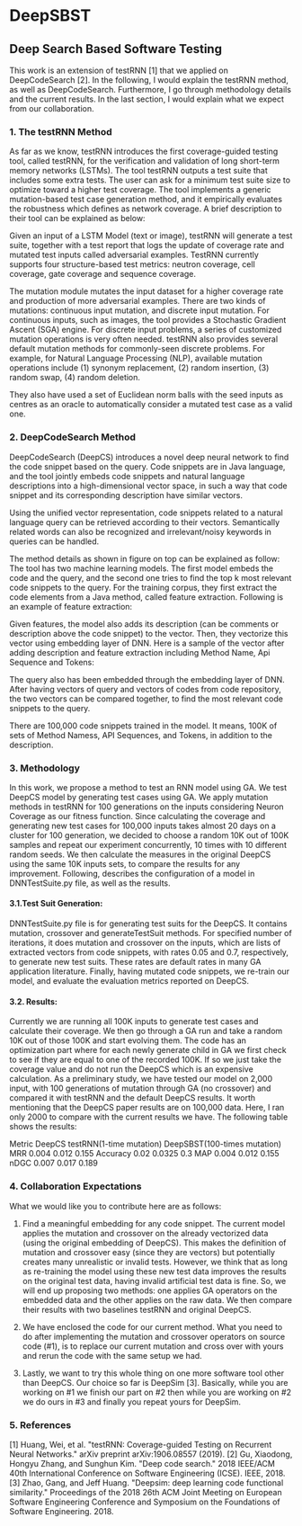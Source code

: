 # DeepSBST

## Deep Search Based Software Testing 

This work is an extension of testRNN [1] that we applied on DeepCodeSearch [2]. In the following, I would explain the testRNN method, as well as DeepCodeSearch. Furthermore, I go through methodology details and the current results. In the last section, I would explain what we expect from our collaboration.

### 1.	The testRNN Method
As far as we know, testRNN introduces the first coverage-guided testing tool, called testRNN, for the verification and validation of long short-term memory networks (LSTMs). The tool testRNN outputs a test suite that includes some extra tests. The user can ask for a minimum test suite size to optimize toward a higher test coverage. The tool implements a generic mutation-based test case generation method, and it empirically evaluates the robustness which defines as network coverage. 
A brief description to their tool can be explained as below:

Given an input of a LSTM Model (text or image), testRNN will generate a test suite, together with a test report that logs the update of coverage rate and mutated test inputs called adversarial examples.
TestRNN currently supports four structure-based test metrics: neutron coverage, cell coverage, gate coverage and sequence coverage. 

The mutation module mutates the input dataset for a higher coverage rate and production of more adversarial examples. There are two kinds of mutations: continuous input mutation, and discrete input mutation. For continuous inputs, such as images, the tool provides a Stochastic Gradient Ascent (SGA) engine. For discrete input problems, a series of customized mutation operations is very often needed. testRNN also provides several default mutation methods for commonly-seen discrete problems. For example, for Natural Language Processing (NLP), available mutation operations include (1) synonym replacement, (2) random insertion, (3) random swap, (4) random deletion. 

They also have used a set of Euclidean norm balls with the seed inputs as centres as an oracle to automatically consider a mutated test case as a valid one.

### 2.	DeepCodeSearch Method
DeepCodeSearch (DeepCS) introduces a novel deep neural network to find the code snippet based on the query. Code snippets are in Java language, and the tool jointly embeds code snippets and natural language descriptions into a high-dimensional vector space, in such a way that code snippet and its corresponding description have similar vectors. 

Using the unified vector representation, code snippets related to a natural language query can be retrieved according to their vectors. Semantically related words can also be recognized and irrelevant/noisy keywords in queries can be handled. 

The method details as shown in figure on top can be explained as follow:
The tool has two machine learning models. The first model embeds the code and the query, and the second one tries to find the top k most relevant code snippets to the query. 
For the training corpus, they first extract the code elements from a Java method, called feature extraction. Following is an example of feature extraction:

Given features, the model also adds its description (can be comments or description above the code snippet) to the vector. Then, they vectorize this vector using embedding layer of DNN. Here is a sample of the vector after adding description and feature extraction including Method Name, Api Sequence and Tokens:

The query also has been embedded through the embedding layer of DNN. 
After having vectors of query and vectors of codes from code repository, the two vectors can be compared together, to find the most relevant code snippets to the query.

There are 100,000 code snippets trained in the model. It means, 100K of sets of Method Namess, API Sequences, and Tokens, in addition to the description.






### 3.	Methodology
In this work, we propose a method to test an RNN model using GA. We test DeepCS model by generating test cases using GA. We apply mutation methods in testRNN for 100 generations on the inputs considering Neuron Coverage as our fitness function. 
Since calculating the coverage and generating new test cases for 100,000 inputs takes almost 20 days on a cluster for 100 generation, we decided to choose a random 10K out of 100K samples and repeat our experiment concurrently, 10 times with 10 different random seeds.  We then calculate the measures in the original DeepCS using the same 10K inputs sets, to compare the results for any improvement.
Following, describes the configuration of a model in DNNTestSuite.py file, as well as the results.

  #### 3.1.Test Suit Generation:
DNNTestSuite.py file is for generating test suits for the DeepCS. It contains mutation, crossover and generateTestSuit methods. For specified number of iterations, it does mutation and crossover on the inputs, which are lists of extracted vectors from code snippets, with rates 0.05 and 0.7, respectively, to generate new test suits. These rates are default rates in many GA application literature.
Finally, having mutated code snippets, we re-train our model, and evaluate the evaluation metrics reported on DeepCS.

  #### 3.2. Results:
Currently we are running all 100K inputs to generate test cases and calculate their coverage. We then go through a GA run and take a random 10K out of those 100K and start evolving them. The code has an optimization part where for each newly generate child in GA we first check to see if they are equal to one of the recorded 100K. If so we just take the coverage value and do not run the DeepCS which is an expensive calculation. 
As a preliminary study, we have tested our model on 2,000 input, with 100 generations of mutation through GA (no crossover) and compared it with testRNN and the default DeepCS results. It worth mentioning that the DeepCS paper results are on 100,000 data. Here, I ran only 2000 to compare with the current results we have. The following table shows the results:

Metric	DeepCS	testRNN(1-time mutation)	DeepSBST(100-times mutation)
MRR	0.004	0.012	0.155
Accuracy	0.02	0.0325	0.3
MAP	0.004	0.012	0.155
nDGC	0.007	0.017	0.189

	
### 4.	Collaboration Expectations
What we would like you to contribute here are as follows:

  1. Find a meaningful embedding for any code snippet. The current model applies the mutation and crossover on the already vectorized data (using the original embedding of DeepCS). This makes the definition of mutation and crossover easy (since they are vectors) but potentially creates many unrealistic or invalid tests. However, we think that as long as re-training the model using these new test data improves the results on the original test data, having invalid artificial test data is fine. So, we will end up proposing two methods: one applies GA operators on the embedded data and the other applies on the raw data. We then compare their results with two baselines testRNN and original DeepCS.
    
  2. We have enclosed the code for our current method. What you need to do after implementing the mutation and crossover operators on source code (#1), is to replace our current mutation and cross over with yours and rerun the code with the same setup we had. 
    
  3. Lastly, we want to try this whole thing on one more software tool other than DeepCS. Our choice so far is DeepSim [3]. Basically, while you are working on #1 we finish our part on #2 then while you are working on #2 we do ours in #3 and finally you repeat yours for DeepSim. 





### 5. References
[1] Huang, Wei, et al. "testRNN: Coverage-guided Testing on Recurrent Neural Networks." arXiv preprint arXiv:1906.08557 (2019).
[2] Gu, Xiaodong, Hongyu Zhang, and Sunghun Kim. "Deep code search." 2018 IEEE/ACM 40th International Conference on Software Engineering (ICSE). IEEE, 2018.
[3] Zhao, Gang, and Jeff Huang. "Deepsim: deep learning code functional similarity." Proceedings of the 2018 26th ACM Joint Meeting on European Software Engineering Conference and Symposium on the Foundations of Software Engineering. 2018.




